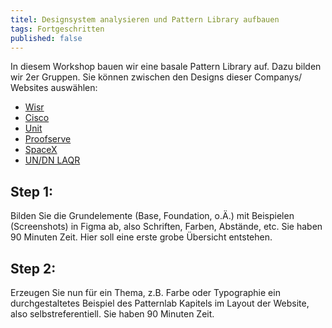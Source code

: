 ```yaml
---
titel: Designsystem analysieren und Pattern Library aufbauen
tags: Fortgeschritten
published: false
---
```


In diesem Workshop bauen wir eine basale Pattern Library auf. Dazu bilden wir 2er Gruppen. Sie können zwischen den Designs dieser Companys/ Websites auswählen:


- [Wisr](https://wisr.com.au)
- [Cisco](https://www.cisco.com/c/de_de/index.html)
- [Unit](https://www.unit.co/)
- [Proofserve](https://www.proofserve.com/)
- [SpaceX](https://www.spacex.com/)
- [UN/DN LAQR](https://undnlaqr.com)

## Step 1:

Bilden Sie die Grundelemente (Base, Foundation, o.Ä.) mit Beispielen (Screenshots) in Figma ab, also Schriften, Farben, Abstände, etc. Sie haben 90 Minuten Zeit. Hier soll eine erste grobe Übersicht entstehen.

## Step 2:

Erzeugen Sie nun für ein Thema, z.B. Farbe oder Typographie ein durchgestaltetes Beispiel des Patternlab Kapitels im Layout der Website, also selbstreferentiell. Sie haben 90 Minuten Zeit. 
